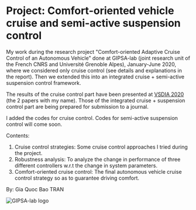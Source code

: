 # Project: Comfort-oriented vehicle cruise and semi-active suspension control
My work during the research project "Comfort-oriented Adaptive Cruise Control of an Autonomous Vehicle" done at GIPSA-lab (joint research unit of the French CNRS and Université Grenoble Alpes), January-June 2020, where we considered only cruise control (see details and explanations in the report). Then we extended this into an integrated cruise + semi-active suspension control framework.

The results of the cruise control part have been presented at [VSDIA 2020](http://vsdia.bme.hu/) (the 2 papers with my name). Those of the integrated cruise + suspension control part are being prepared for submission to a journal.

I added the codes for cruise control. Codes for semi-active suspension control will come soon.

Contents:
1. Cruise control strategies: Some cruise control approaches I tried during the project.
2. Robustness analysis: To analyze the change in performance of three different controllers w.r.t the change in system parameters.
3. Comfort-oriented cruise control: The final autonomous vehicle cruise control strategy so as to guarantee driving comfort.

By: Gia Quoc Bao TRAN 

![GIPSA-lab logo](https://github.com/TRAN-Gia-Quoc-Bao/Project-Comfort-Vehicle-Control/blob/main/logoGIPSA.jpg)
